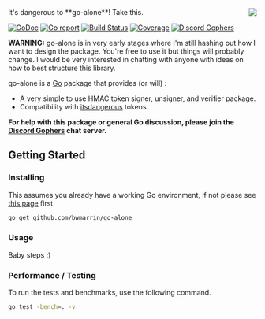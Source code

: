 <img align="right" src="http://vignette1.wikia.nocookie.net/zelda/images/2/28/Hyrule_Warriors_Hylian_Sword_8-Bit_Wooden_Sword_(8-bit_Hylian_Sword).png">
It's dangerous to **go-alone**! Take this.

[![GoDoc](https://godoc.org/github.com/bwmarrin/go-alone?status.svg)](https://godoc.org/github.com/bwmarrin/go-alone) [![Go report](http://goreportcard.com/badge/bwmarrin/go-alone)](http://goreportcard.com/report/bwmarrin/go-alone) [![Build Status](https://travis-ci.org/bwmarrin/go-alone.svg?branch=master)](https://travis-ci.org/bwmarrin/go-alone) [![Coverage](http://gocover.io/_badge/github.com/bwmarrin/go-alone)](https://gocover.io/github.com/bwmarrin/go-alone) [![Discord Gophers](https://img.shields.io/badge/Discord%20Gophers-%23info-blue.svg)](https://discord.gg/0f1SbxBZjYq9jLBk)

**WARNING:** go-alone is in very early stages where I'm still hashing out how I
want to design the package.  You're free to use it but things will probably 
change.  I would be very interested in chatting with anyone with ideas on how
to best structure this library.

go-alone is a [Go](https://golang.org/) package that provides (or will) :
* A very simple to use HMAC token signer, unsigner, and verifier package.
* Compatibility with [itsdangerous](https://pythonhosted.org/itsdangerous/) tokens.

**For help with this package or general Go discussion, please join the [Discord 
Gophers](https://discord.gg/0f1SbxBZjYq9jLBk) chat server.**

## Getting Started

### Installing

This assumes you already have a working Go environment, if not please see
[this page](https://golang.org/doc/install) first.

```sh
go get github.com/bwmarrin/go-alone
```

### Usage

Baby steps :)



### Performance / Testing

To run the tests and benchmarks, use the following command.

```sh
go test -bench=. -v
```
